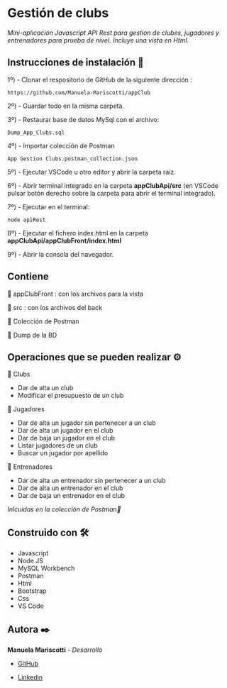# Gestión de clubs

_Mini-aplicación Javascript API Rest para gestion de clubes, jugadores y entrenadores para prueba de nivel. Incluye una vista en Html._


## Instrucciones de instalación 🔧

1º) - Clonar el respositorio de GitHub de la siguiente dirección : 

```
https://github.com/Manuela-Mariscotti/appClub 
```

2º) - Guardar todo en la misma carpeta.

3º) - Restaurar base de datos MySql con el archivo: 

```
Dump_App_Clubs.sql
```
4º) - Importar colección de Postman 

```
App Gestion Clubs.postman_collection.json
```

5º) - Ejecutar VSCode u otro editor y abrir la carpeta raiz.

6º) - Abrir terminal integrado en la carpeta **appClubApi/src** (en VSCode pulsar botón derecho sobre la carpeta para abrir el terminal integrado).

7º) - Ejecutar en el terminal:

```
node apiRest
```

8º) - Ejecutar el fichero index.html en la carpeta **appClubApi/appClubFront/index.html**

9º) - Abrir la consola del navegador.


## Contiene 

📁 appClubFront : con los archivos para la vista

📁 src : con los archivos del back

📄 Colección de Postman

📄 Dump de la BD


## Operaciones que se pueden realizar ⚙️

🔸 Clubs
* Dar de alta un club
* Modificar el presupuesto de un club

🔸 Jugadores
* Dar de alta un jugador sin pertenecer a un club
* Dar de alta un jugador en el club
* Dar de baja un jugador en el club
* Listar jugadores de un club
* Buscar un jugador por apellido

🔸 Entrenadores
* Dar de alta un entrenador sin pertenecer a un club
* Dar de alta un entrenador en el club
* Dar de baja un entrenador en el club

_Inlcuidas en la colección de Postman🚀_


## Construido con 🛠️

* Javascript
* Node JS
* MySQL Workbench
* Postman
* Html
* Bootstrap
* Css
* VS Code


## Autora ✒️

**Manuela Mariscotti** - *Desarrollo*

* [GitHub](https://github.com/Manuela-Mariscotti)

* [Linkedin](https://www.linkedin.com/in/manuela-mariscotti/)



